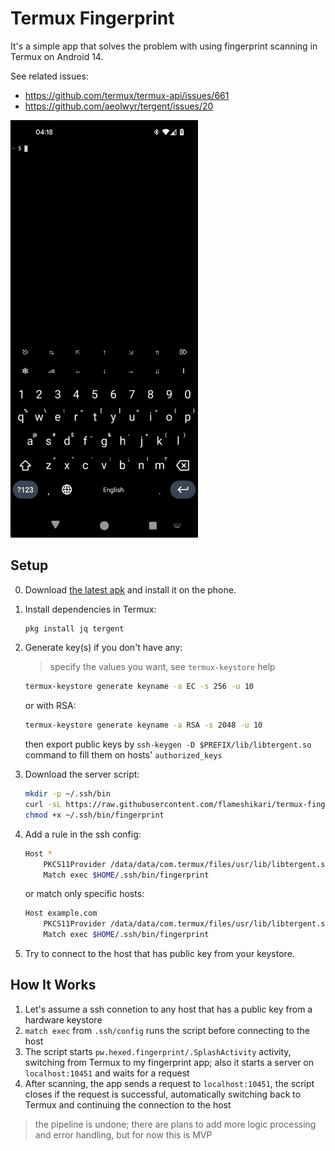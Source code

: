 # Termux Fingerprint

It's a simple app that solves the problem with using fingerprint scanning in Termux on Android 14.

See related issues:

- https://github.com/termux/termux-api/issues/661
- https://github.com/aeolwyr/tergent/issues/20

<img src='./preview.gif' width="300"/>

## Setup

0. Download [the latest apk](https://github.com/flameshikari/termux-fingerprint/releases/latest) and install it on the phone.

1. Install dependencies in Termux:
    ```sh
    pkg install jq tergent
    ```

2. Generate key(s) if you don't have any:

    > specify the values ​​you want, see `termux-keystore` help

    ```sh
    termux-keystore generate keyname -a EC -s 256 -u 10
    ```
    or with RSA:
    ```sh
    termux-keystore generate keyname -a RSA -s 2048 -u 10
    ```

    then export public keys by `ssh-keygen -D $PREFIX/lib/libtergent.so` command to fill them on hosts' `authorized_keys`

3. Download the server script:

    ```sh
    mkdir -p ~/.ssh/bin
    curl -sL https://raw.githubusercontent.com/flameshikari/termux-fingerprint/refs/heads/master/termux/server.sh > ~/.ssh/bin/fingerprint
    chmod +x ~/.ssh/bin/fingerprint
    ```

4. Add a rule in the ssh config:

    ```sh
    Host *
        PKCS11Provider /data/data/com.termux/files/usr/lib/libtergent.so
        Match exec $HOME/.ssh/bin/fingerprint
    ```

    or match only specific hosts:

    ```sh
    Host example.com
        PKCS11Provider /data/data/com.termux/files/usr/lib/libtergent.so
        Match exec $HOME/.ssh/bin/fingerprint
    ```

5. Try to connect to the host that has public key from your keystore.

## How It Works

1. Let's assume a ssh connetion to any host that has a public key from a hardware keystore
2. `match exec` from `.ssh/config` runs the script before connecting to the host
3. The script starts `pw.hexed.fingerprint/.SplashActivity` activity, switching from Termux to my fingerprint app; also it starts a server on `localhost:10451` and waits for a request
4. After scanning, the app sends a request to `localhost:10451`, the script closes if the request is successful, automatically switching back to Termux and continuing the connection to the host

> the pipeline is undone; there are plans to add more logic processing and error handling, but for now this is MVP
